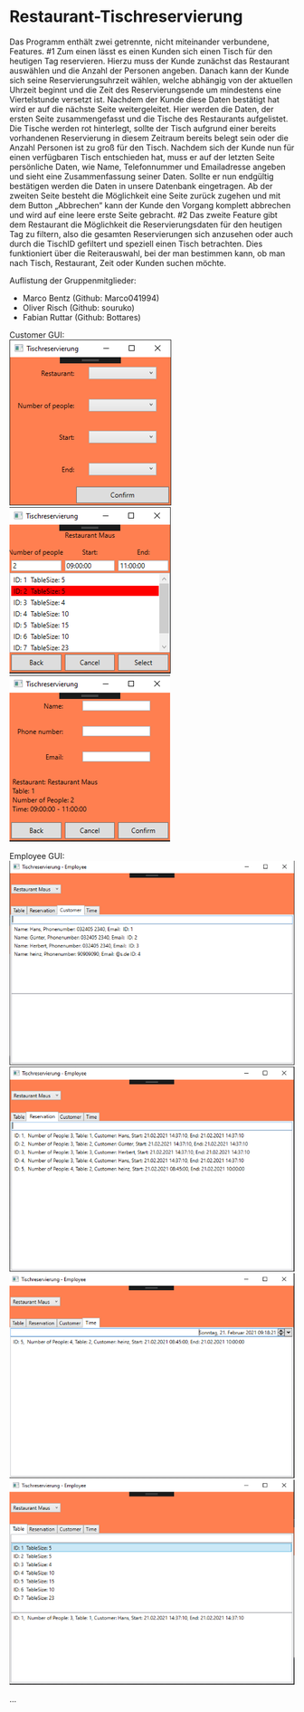 # Restaurant-Tischreservierung
Das Programm enthält zwei getrennte, nicht miteinander verbundene, Features. 
#1 Zum einen lässt es einen Kunden sich einen Tisch für den heutigen Tag reservieren. Hierzu muss der Kunde zunächst das Restaurant auswählen und die Anzahl der Personen angeben. Danach kann der Kunde sich seine Reservierungsuhrzeit wählen, welche abhängig von der aktuellen Uhrzeit beginnt und die Zeit des Reservierungsende um mindestens eine Viertelstunde versetzt ist. Nachdem der Kunde diese Daten bestätigt hat wird er auf die nächste Seite weitergeleitet. Hier werden die Daten, der ersten Seite zusammengefasst und die Tische des Restaurants aufgelistet. Die Tische werden rot hinterlegt, sollte der Tisch aufgrund einer bereits vorhandenen Reservierung in diesem Zeitraum bereits belegt sein oder die Anzahl Personen ist zu groß für den Tisch. Nachdem sich der Kunde nun für einen verfügbaren Tisch entschieden hat, muss er auf der letzten Seite persönliche Daten, wie Name, Telefonnummer und Emailadresse angeben und sieht eine Zusammenfassung seiner Daten. Sollte er nun endgültig bestätigen werden die Daten in unsere Datenbank eingetragen. Ab der zweiten Seite besteht die Möglichkeit eine Seite zurück zugehen und mit dem Button „Abbrechen“ kann der Kunde den Vorgang komplett abbrechen und wird auf eine leere erste Seite gebracht. 
#2 Das zweite Feature gibt dem Restaurant die Möglichkeit die Reservierungsdaten für den heutigen Tag zu filtern, also die gesamten Reservierungen sich anzusehen oder auch durch die TischID gefiltert und speziell einen Tisch betrachten. Dies funktioniert über die Reiterauswahl, bei der man bestimmen kann, ob man nach Tisch, Restaurant, Zeit oder Kunden suchen möchte.


Auflistung der Gruppenmitglieder:
* Marco Bentz   (Github: Marco041994)
* Oliver Risch  (Github: souruko)
* Fabian Ruttar (Github: Bottares)

Customer GUI:  
![alt text](https://github.com/souruko/Restaurant-Tischreservierung/blob/main/Dokumentation/Customer-View1.PNG?raw=true)  
![alt text](https://github.com/souruko/Restaurant-Tischreservierung/blob/main/Dokumentation/Customer-View2.PNG?raw=true)  
![alt text](https://github.com/souruko/Restaurant-Tischreservierung/blob/main/Dokumentation/Customer-View3.PNG?raw=true)

Employee GUI:  
![alt text](https://github.com/souruko/Restaurant-Tischreservierung/blob/main/Dokumentation/Employee%20-%20Customer.PNG?raw=true)
![alt text](https://github.com/souruko/Restaurant-Tischreservierung/blob/main/Dokumentation/Employee%20-%20Reservation.PNG?raw=true)
![alt text](https://github.com/souruko/Restaurant-Tischreservierung/blob/main/Dokumentation/Employee%20-%20Time.PNG?raw=true)
![alt text](https://github.com/souruko/Restaurant-Tischreservierung/blob/main/Dokumentation/Employee%20-%20Table.PNG?raw=true)

...